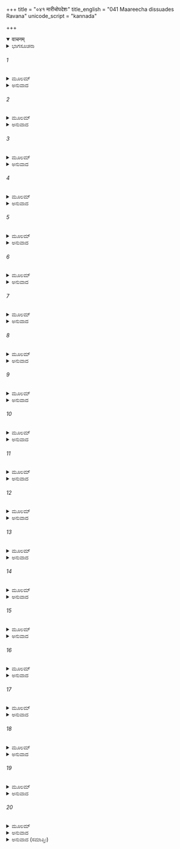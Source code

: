 +++
title = "०४१ मारीचोपदेशः"
title_english = "041 Maareecha dissuades Ravana"
unicode_script = "kannada"

+++
<details open><summary>वाचनम्</summary>

<div class="audioEmbed"  caption="श्रीराम-हरिसीताराममूर्ति-घनपाठिभ्यां वचनम्" src="https://archive.org/download/Ramayana-recitation-Sriram-harisItArAmamUrti-Ghanapaati-v2/Kanda_3/Kanda_3_ARK-041-Maaricho_Upadeshaha.mp3"></div>
</details>



<details><summary>ಭಾಗಸೂಚನಾ</summary>

ಮಾರೀಚನು ರಾವಣನಿಗೆ ವಿನಾಶದ ಭಯ ತೋರಿಸಿ ಪುನಃ ಸಮಜಾಯಿಸಿದುದು
</details>

###### 1


<details><summary>ಮೂಲಮ್</summary>

ಆಜ್ಞಪ್ತೋ ರಾವಣೇನೇತ್ಥಂ ಪ್ರತಿಕೂಲಂ ಚ ರಾಜವತ್ ।  
ಅಬ್ರವೀತ್ ಪುರುಷಂ ವಾಕ್ಯಂ ನಿಃಶಂಕೋ ರಾಕ್ಷಸಾಧಿಪಮ್ ॥
</details>

<details><summary>ಅನುವಾದ</summary>

ರಾವಣನು ರಾಜನಂತೆ ಮಾರೀಚನಿಗೆ ಹೀಗೆ ಪ್ರತಿಕೂಲವಾದ ಅಪ್ಪಣೆ ಮಾಡಿದಾಗ ಅವನು ನಿಃಶಂಕನಾಗಿ ಆ ರಾಕ್ಷಸ ರಾಜನಲ್ಲಿ ಕಠೋರ ವಾಣಿಯಿಂದ ಇಂತು ಹೇಳಿದನು.॥1॥
</details>

###### 2


<details><summary>ಮೂಲಮ್</summary>

ಕೇನಾಯಮುಪದಿಷ್ಟಸ್ತೇ ವಿನಾಶಃ ಪಾಪಕರ್ಮಣಾ ।  
ಸಪುತ್ರಸ್ಯ ಸರಾಜ್ಯಸ್ಯ ಸಾಮಾತ್ಯಸ್ಯ ನಿಶಾಚರ ॥
</details>

<details><summary>ಅನುವಾದ</summary>

ನಿಶಾಚರನೇ! ಪುತ್ರ, ರಾಜ್ಯ, ಮಂತ್ರಿಗಳ ಸಹಿತ ನಿನ್ನ ವಿನಾಶದ ಈ ಮಾರ್ಗವನ್ನು ಯಾವ ಪಾಪಿಯು ನಿನಗೆ ಹೇಳಿದನು.॥2॥
</details>

###### 3


<details><summary>ಮೂಲಮ್</summary>

ಕಸ್ತ್ವಯಾ ಸುಖಿನಾ ರಾಜನ್ನಾಭಿನಂದತಿ ಪಾಪಕೃತ್ ।  
ಕೇನೇದಮುಪದಿಷ್ಟಂ  ತೇ ಮೃತ್ಯುದ್ವಾರಮುಪಾಯತಃ ॥
</details>

<details><summary>ಅನುವಾದ</summary>

ರಾಜನೇ! ನೀನು ಸುಖಿಯಾಗಿರುವುದನ್ನು ನೋಡಿ ಸಂತೋಷಗೊಳ್ಳದ ಪಾಪಾಚಾರಿಯು ಯಾರಾಗಿದ್ದಾನೆ? ಯಾರು ಯುಕ್ತಿಯಿಂದ ನೀನು ಸಾವಿನ ಬಾಗಿಲಿಗೆ ಹೋಗುವಂತಹ ಈ ಸಲಹೆಯನ್ನು ಕೊಟ್ಟನು.॥3॥
</details>

###### 4


<details><summary>ಮೂಲಮ್</summary>

ಶತ್ರವಸ್ತವ ಸುವ್ಯಕ್ತಂ ಹೀನವೀರ್ಯಾ ನಿಶಾಚರ ।  
ಇಚ್ಛಂತಿ ತ್ವಾಂ ವಿನಶ್ಯಂತಮುಪರುದ್ಧಂ ಬಲೀಯಸಾ ॥
</details>

<details><summary>ಅನುವಾದ</summary>

ನಿಶಾಚರನೇ! ದುರ್ಬಲನಾದ ನಿನ್ನ ಶತ್ರುವು ನಿನ್ನಿಂದ ಯಾವುದೋ ಬಲವಂತನೊಡನೆ ಯುದ್ಧ ಮಾಡಿಸಿ ನೀನು ನಾಶವಾಗುವುದನ್ನು ನೋಡಲು ಬಯಸುತ್ತಿರುವನೆಂದು ಇದರಿಂದ ಸ್ಪಷ್ಟವಾಗಿ ತಿಳಿಯುತ್ತದೆ.॥4॥
</details>

###### 5


<details><summary>ಮೂಲಮ್</summary>

ಕೇನೇದಮುಪದಿಷ್ಟಂ ತೇ ಕ್ಷುದ್ರೇಣಾಹಿತಬುದ್ಧಿನಾ ।  
ಯಸ್ತ್ವಾಮಿಚ್ಛತಿ ನಶ್ಯಂತಂ ಸ್ವಕೃತೇನ ನಿಶಾಚರ ॥
</details>

<details><summary>ಅನುವಾದ</summary>

ರಾಕ್ಷಸರಾಜನೇ! ನಿನ್ನ ಅಹಿತದ ವಿಚಾರವನ್ನು ಇರಿಸಿಕೊಂಡ ಯಾವ ನೀಚನು ನಿನಗೆ ಈ ಪಾಪ ಮಾಡುವ ಉಪದೇಶ ಕೊಟ್ಟಿರುವನು? ಅವನು ನಿನ್ನನ್ನು ತನ್ನ ಕುಕರ್ಮದಿಂದಲೇ ನಾಶವಾಗುವುದನ್ನು ನೋಡಲು ಬಯಸುತ್ತಿರುವನು.॥5॥
</details>

###### 6


<details><summary>ಮೂಲಮ್</summary>

ವಧ್ಯಾಃ ಖಲು ನ ವಧ್ಯಂತೇ ಸಚಿವಾಸ್ತವ ರಾವಣ ।  
ಯೇ ತ್ವಾಮುತ್ಪಥಮಾರೂಢಂ ನ ನಿಗೃಹ್ಣಂತಿ ಸರ್ವಶಃ ॥
</details>

<details><summary>ಅನುವಾದ</summary>

ರಾವಣನೇ! ಕೆಟ್ಟದಾರಿಯಲ್ಲಿ ನಡೆಯುವ ನಿನ್ನ ಮಂತ್ರಿಗಳು ನಿನ್ನಂತಹ ರಾಜನನ್ನು ಈ ಪಾಪಕರ್ಮದಿಂದ ಎಲ್ಲರೀತಿಯಿಂದಲೂ ತಡೆಯುತ್ತಿಲ್ಲ. ಅವರು ನಿಶ್ಚಯವಾಗಿ ವಧೆಗೆ ಯೋಗ್ಯರಾಗಿದ್ದಾರೆ. ಅದರೆ ನೀನು ಅವರನ್ನು ವಧಿಸುತ್ತಿಲ್ಲ.॥6॥
</details>

###### 7


<details><summary>ಮೂಲಮ್</summary>

ಅಮಾತ್ಯೈಃ ಕಾಮವೃತ್ತೋ ಹಿ ರಾಜಾ ಕಾಪಥಮಾಶ್ರಿತಃ ।  
ನಿಗ್ರಾಹ್ಯಃ ಸರ್ವಥಾ ಸದ್ಭಿಃಸ ನಿಗ್ರಾಹ್ಯೋ ನಗೃಹ್ಯಸೇ ॥
</details>

<details><summary>ಅನುವಾದ</summary>

ರಾಜನು ಸ್ವೇಚ್ಛಾಚಾರಿಯಾಗಿ ಕೆಟ್ಟಮಾರ್ಗದಲ್ಲಿ ನಡೆಯತೊಡಗಿದರೆ ಅವನನ್ನು ಎಲ್ಲ ವಿಧದಿಂದ ತಡೆಯುವುದು ಒಳ್ಳೆ ಮಂತ್ರಿಗಳ ಕರ್ತವ್ಯವಾಗಿದೆ. ನೀನು ತಡೆಯಲು ಯೋಗ್ಯನಾಗಿದ್ದೀಯ, ಹೀಗಿದ್ದರೂ ಆ ಮಂತ್ರಿಗಳು ತಡೆಯುತ್ತಿಲ್ಲ.॥7॥
</details>

###### 8


<details><summary>ಮೂಲಮ್</summary>

ಧರ್ಮಮರ್ಥಂ ಚ ಕಾಮಂ ಚ ಯಶಶ್ಚ ಜಯತಾಂ ವರ ।  
ಸ್ವಾಮಿಪ್ರಸಾದಾತ್ಸಚಿವಾಃ ಪ್ರಾಪ್ನುವಂತಿ ನಿಶಾಚರ ॥
</details>

<details><summary>ಅನುವಾದ</summary>

ವಿಜಯೀವೀರರಲ್ಲಿ ಶ್ರೇಷ್ಠ ನಿಶಾಚರನೇ! ಮಂತ್ರಿಗಳು ತನ್ನ ಸ್ವಾಮಿ ರಾಜನ ಕೃಪೆಯಿಂದಲೇ ಧರ್ಮ, ಅರ್ಥ, ಕಾಮ ಮತ್ತು ಯಶ ಪಡೆಯುತ್ತಾರೆ.॥8॥
</details>

###### 9


<details><summary>ಮೂಲಮ್</summary>

ವಿಪರ್ಯಯೇ ತು ತತ್ಸರ್ವಂ ವ್ಯರ್ಥಂ ಭವತಿ ರಾವಣ ।  
ವ್ಯಸನಂ ಸ್ವಾಮಿವೈಗುಣ್ಯಾತ್ ಪ್ರಾಪ್ನುವಂತೀತರೇ ಜನಾಃ ॥
</details>

<details><summary>ಅನುವಾದ</summary>

ರಾವಣ! ಸ್ವಾಮಿಯ ಕೃಪೆ ಇಲ್ಲದಿದ್ದರೆ ಎಲ್ಲವೂ ವ್ಯರ್ಥವಾಗುತ್ತದೆ. ರಾಜನ ದೋಷದಿಂದ ಇತರ ಜನರಿಗೂ ಕಷ್ಟ ಅನುಭವಿಸಬೇಕಾಗುತ್ತದೆ.॥9॥
</details>

###### 10


<details><summary>ಮೂಲಮ್</summary>

ರಾಜಮೂಲೋ ಹಿ ಧರ್ಮಶ್ಚ ಯಶಶ್ಚ ಜಯತಾಂ ವರ ।  
ತಸ್ಮಾತ್ಸರ್ವಾಸ್ವವಸ್ಥಾಸು ರಕ್ಷಿತವ್ಯಾ ನರಾಧಿಪಾಃ ॥
</details>

<details><summary>ಅನುವಾದ</summary>

ವಿಜಯಶೀಲರಲ್ಲಿ ಶ್ರೇಷ್ಠ ರಾಕ್ಷಸರಾಜನೇ! ಧರ್ಮ ಮತ್ತು ಯಶದ ಪ್ರಾಪ್ತಿಗೆ ಮೂಲ ಕಾರಣನಾಗಿದ್ದಾನೆ. ಆದ್ದರಿಂದ ಎಲ್ಲ ಅವಸ್ಥೆಗಳಲ್ಲಿ ರಾಜನನ್ನು ರಕ್ಷಿಸಬೇಕು.॥10॥
</details>

###### 11


<details><summary>ಮೂಲಮ್</summary>

ರಾಜ್ಯಂಪಾಲಯಿತುಂ ಶಕ್ಯಂ ನ ತೀಕ್ಷ್ಣೇನ ನಿಶಾಚರ ।  
ನ ಚಾತಿಪ್ರತಿಕೂಲೇನ ನಾವಿನೀತೇನ ರಾಕ್ಷಸ ॥
</details>

<details><summary>ಅನುವಾದ</summary>

ನಿಶಾಚರ ರಾಕ್ಷಸನೇ! ಯಾರ ಸ್ವಭಾವ ಅತ್ಯಂತ ತಿಕ್ಷ್ಣವಾಗಿರುತ್ತದೋ, ಯಾರು ಜನತೆಗೆ ಅತ್ಯಂತ ಪ್ರತಿಕೂಲನಾಗಿ ನಡೆಯುವನೋ, ವಿನಯವಿಲ್ಲದವನೋ, ಇಂತಹ ರಾಜನಿಂದ ರಾಜ್ಯದ ರಕ್ಷಣೆ ಆಗಲಾರದು.॥11॥
</details>

###### 12


<details><summary>ಮೂಲಮ್</summary>

ಯೇ ತೀಕ್ಷ್ಣ ಮಂತ್ರಾಃ ಸಚಿವಾ ಭುಜ್ಯಂತೇ ಸಹ ತೇನ ವೈ ।  
ವಿಷಮೇಷು ರಥಾಃ ಶೀಘ್ರಂ ಮಂದಸಾರಥಯೋ ಯಥಾ ॥
</details>

<details><summary>ಅನುವಾದ</summary>

ತೀಕ್ಷ್ಣವಾದ ಉಪಾಯವನ್ನು ಉಪದೇಶಿಸುವ ಮಂತ್ರಿಗಳು ತಮ್ಮ ಸಲಹೆಯನ್ನು ಮನ್ನಿಸುವ ರಾಜನೊಂದಿಗೆ ದುಃಖ ಅನುಭವಿಸುತ್ತಾರೆ. ಮೂರ್ಖ ಸಾರಥಿಯ ರಥವು ಎತ್ತರ-ತಗ್ಗು ನೆಲದ ಮೇಲೆ ಓಡಿದಾಗ ಸಾರಥಿಯ ಜೊತೆಗೆ ರಥಿಕನೂ ಸಂಕಟದಲ್ಲಿ ಬೀಳುತ್ತಾನೆ.॥12॥
</details>

###### 13


<details><summary>ಮೂಲಮ್</summary>

ಬಹವಃ ಸಾಧವೋ ಲೋಕೇ ಯುಕ್ತ ಧರ್ಮಮನುಷ್ಠಿತಾಃ ।  
ಪರೇಷಾಮಪರಾಧೇನ ವಿನಷ್ಟಾಃ ಸಪರಿಚ್ಛದಾಃ ॥
</details>

<details><summary>ಅನುವಾದ</summary>

ಮೇಲೆ ಹೇಳಿದ ಧರ್ಮವನ್ನು ಅನುಷ್ಠಾನ ಮಾಡುವ ಅನೇಕ ಸಾಧು-ಸತ್ಪುರುಷರು ಈ ಜಗತ್ತಿನಲ್ಲಿ ಬೇರೆಯವರ ಅಪರಾಧದಿಂದ ಪರಿವಾರಸಹಿತ ನಷ್ಟವಾಗಿ ಹೋಗಿರುವರು.॥13॥
</details>

###### 14


<details><summary>ಮೂಲಮ್</summary>

ಸ್ವಾಮಿನಾ ಪ್ರತಿಕೂಲೇನ ಪ್ರಜಾಸ್ತೀಕ್ಷ್ಣೇನ ರಾವಣ ।  
ರಕ್ಷ್ಯಮಾಣಾ ನ ವರ್ಧಂತೇ ಮೇಷಾ ಗೋಮಾಯುನಾ ಯಥಾ ॥
</details>

<details><summary>ಅನುವಾದ</summary>

ರಾವಣ! ಪ್ರತಿಕೂಲ ವರ್ತನೆ ಮತ್ತು ತೀಕ್ಷ್ಣ ಸ್ವಭಾವವುಳ್ಳ ರಾಜನಿಂದ ರಕ್ಷಿತವಾದ ಪ್ರಜೆಯು-ತೋಳಗಳಿಂದ ರಕ್ಷಿತವಾದ ಕುರಿಗಳಂತೆ ವೃದ್ಧಿಯನ್ನು ಹೊಂದುವುದಿಲ್ಲ.॥14॥
</details>

###### 15


<details><summary>ಮೂಲಮ್</summary>

ಅವಶ್ಯಂ ವಿನಶಿಷ್ಯಂತಿ  ಸರ್ವೇ ರಾವಣ ರಾಕ್ಷಸಾಃ ।  
ಯೇಷಾಂ ತ್ವಂ ಕರ್ಕಶೋ ರಾಜಾ ದುರ್ಬುದ್ಧಿ ರಜಿತೇಂದ್ರಿಯಃ ॥
</details>

<details><summary>ಅನುವಾದ</summary>

ರಾವಣ! ಕ್ರೂರಿಯಾದ, ದುಷ್ಟಬುದ್ಧಿಯುಳ್ಳ, ಜಿತೇಂದ್ರಿಯನಲ್ಲದ ನಿನ್ನಿಂದ ರಾಕ್ಷಸರೆಲ್ಲರೂ ಅವಶ್ಯವಾಗಿ ನಾಶವಾಗಿ ಹೋಗುವರು.॥15॥
</details>

###### 16


<details><summary>ಮೂಲಮ್</summary>

ತದಿದಂ ಕಾಕತಾಲೀಯಂ ಘೋರಮಾಸಾದಿತಂ ಮಯಾ ।  
ಅತ್ರ ತ್ವಂ ಶೋಚನೀಯೋಽಸಿ ಸಸೈನ್ಯೋ ವಿನಶಿಷ್ಯಸಿ ॥
</details>

<details><summary>ಅನುವಾದ</summary>

ಕಾಕತಾಲೀಯ ನ್ಯಾಯಕ್ಕನುಸಾರ ನನಗೆ ನಿನ್ನೊಂದಿಗೆ ಅಕಸ್ಮತ್ತಾಗಿ ಈ ಘೋರ ದುಃಖಪ್ರಾಪ್ತವಾಯಿತು. ಈ ವಿಷಯದಲ್ಲಿ ನನಗೆ ನೀನೇ ಶೋಕಕ್ಕೆ ಯೋಗ್ಯನೆಂದು ಅನಿಸುತ್ತದೆ. ಏಕೆಂದರೆ ಸೈನ್ಯದೊಂದಿಗೆ ನಿನ್ನ ನಾಶವಾಗಿ ಹೋಗುವುದು.॥16॥
</details>

###### 17


<details><summary>ಮೂಲಮ್</summary>

ಮಾಂ ನಿಹತ್ಯ ತು ರಾಮೋಽಸಾವಚಿರಾತ್ ತ್ವಾಂ ವಧಿಷ್ಯತಿ ।  
ಅನೇನ ಕೃತಕೃತ್ಯೋಽಸ್ಮಿ ಮ್ರಿಯೇ ಯಪ್ಯರಿಣಾ ಹತಃ ॥
</details>

<details><summary>ಅನುವಾದ</summary>

ಶ್ರೀರಾಮಚಂದ್ರನು ನನ್ನನ್ನು ಕೊಂದು, ನಿನ್ನನ್ನೂ ಬೇಗನೇ ವಧಿಸುವನು. ಎರಡು ರೀತಿಯಿಂದಲೂ ನನ್ನ ಮೃತ್ಯುವು ನಿಶ್ಚಿತವಾದಾಗ ಶ್ರೀರಾಮನ ಕೈಯಿಂದ ಆಗುವ ಈ ಮೃತ್ಯುವಿನಿಂದ ನಾನು ಕೃತಕೃತ್ಯನಾಗುವೆನು. ಏಕೆಂದರೆ ಶತ್ರುವಿನಿಂದ ಯುದ್ಧದಲ್ಲಿ ಸತ್ತು ಪ್ರಾಣತ್ಯಾಗ ಮಾಡುವೆನು. (ನಿನ್ನಂತಹ ರಾಜನ ಕೈಯಿಂದ ಬಲವಂತವಾಗಿ ಪ್ರಾಣವನ್ನು ದಂಡ ಪಡೆಯುವ ಕಷ್ಟ ಅನುಭವಿಸಲಾರೆನು..॥17॥
</details>

###### 18


<details><summary>ಮೂಲಮ್</summary>

ದರ್ಶನಾದೇವ ರಾಮಸ್ಯ ಹತಂ ಮಾಮವಧಾರಯ ।  
ಆತ್ಮಾನಂ ಚ ಹತಂ ವಿದ್ಧಿ ಹೃತ್ವಾ ಸೀತಾಂ ಸಬಾಂಧವಮ್ ॥
</details>

<details><summary>ಅನುವಾದ</summary>

ರಾಜನ್! ಶ್ರೀರಾಮನ ಮುಂದೆ ಹೋಗಿ ಅವನ ದೃಷ್ಟಿ ಬೀಳುತ್ತಲೇ ನಾನು ಸತ್ತುಹೋಗುವೆನು. ನೀನು ಸೀತೆಯನ್ನು ಅಪಹರಣ ಮಾಡಿದರೆ ನಿನ್ನ ಬಂಧು-ಬಾಂಧವರೊಂದಿಗೆ ಸತ್ತೆ ಎಂದೇ ತಿಳಿ.॥18॥
</details>

###### 19


<details><summary>ಮೂಲಮ್</summary>

ಆನಯಿಷ್ಯಸಿ ಚೇತ್ ಸೀತಾಮಾಶ್ರಮಾತ್ ಸಹಿತೋ ಮಯಾ ।  
ನೈವ ತ್ವಮಪಿ ನಾಹಂ ವೈ ನೈವ ಲಂಕಾ ನ ರಾಕ್ಷಸಾಃ ॥
</details>

<details><summary>ಅನುವಾದ</summary>

ನೀನು ನನ್ನೊಂದಿಗೆ ಹೋಗಿ ಶ್ರೀರಾಮನ ಆಶ್ರಮದಿಂದ ಸೀತೆಯನ್ನು ಅಪಹರಿಸಿದರೆ ನೀನಾಗಲೀ, ನಾನಾಗಲೀ, ಉಳಿಯಲಾರೆವು. ಲಂಕಾಪುರಿಯು ಮತ್ತು ಅಲ್ಲಿಯ ನಿವಾಸಿ ರಾಕ್ಷಸರು ಉಳಿಯಲಾರರು.॥19॥
</details>

###### 20


<details><summary>ಮೂಲಮ್</summary>

ನಿವಾರ್ಯಮಾಣಸ್ತು ಮಯಾ ಹಿತೈಷಿಣಾ  
ನ ಮೃಷ್ಯಸೇ ವಾಕ್ಯಮಿದಂ ನಿಶಾಚರ ।  
ಪರೇತಕಲ್ಪಾ ಹಿ ಗತಾಯುಷೋ ನರಾ  
ಹಿತಂ ನ ಗೃಹ್ಣಂತಿ ಸುಹೃದ್ಭಿರೀರಿತಮ್ ॥
</details>

<details><summary>ಅನುವಾದ</summary>

ನಿಶಾಚರನೇ! ನಾನು ನಿನ್ನ ಹಿತೈಷಿಯಾಗಿದ್ದೇನೆ, ಅದಕ್ಕಾಗಿ ನಿನ್ನನ್ನು ಪಾಪಕರ್ಮದಿಂದ ತಡೆಯುತ್ತಿದ್ದೇನೆ. ಆದರೆ ನಿನಗೆ ನನ್ನ ಮಾತು ಸಹನವಾಗುವುದಿಲ್ಲ. ಆಯುಷ್ಯ ಮುಗಿದು ಮರಣಾಸನ್ನನಾದ ಪುರುಷನು ತನ್ನ ಸುಹೃದರು ಹೇಳಿದ ಮಾತನ್ನು ಹಿತಕರವೆಂದು ಸ್ವೀಕರಿಸುವುದಿಲ್ಲ. ಇದು ಸತ್ಯವಾಗಿದೆ.॥20॥
</details>

<details><summary>ಅನುವಾದ (ಸಮಾಪ್ತಿಃ)</summary>

ಶ್ರೀ ವಾಲ್ಮೀಕಿವಿರಚಿತ ಆರ್ಷರಾಮಾಯಣ ಆದಿಕಾವ್ಯದ ಅರಣ್ಯಕಾಂಡದಲ್ಲಿ ನಲವತ್ತೊಂದನೆಯ ಸರ್ಗ ಸಂಪೂರ್ಣವಾಯಿತು.॥41॥
</details>

